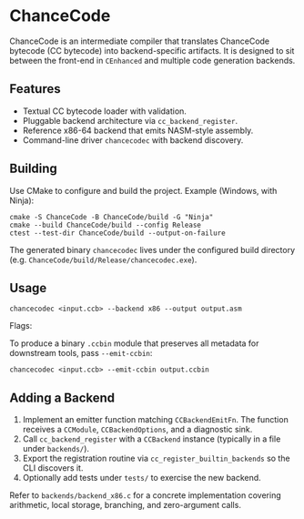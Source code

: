 # ChanceCode

ChanceCode is an intermediate compiler that translates ChanceCode bytecode (CC bytecode) into backend-specific artifacts. It is designed to sit between the front-end in `CEnhanced` and multiple code generation backends.

## Features

- Textual CC bytecode loader with validation.
- Pluggable backend architecture via `cc_backend_register`.
- Reference x86-64 backend that emits NASM-style assembly.
- Command-line driver `chancecodec` with backend discovery.

## Building

Use CMake to configure and build the project. Example (Windows, with Ninja):

```
cmake -S ChanceCode -B ChanceCode/build -G "Ninja"
cmake --build ChanceCode/build --config Release
ctest --test-dir ChanceCode/build --output-on-failure
```

The generated binary `chancecodec` lives under the configured build directory (e.g. `ChanceCode/build/Release/chancecodec.exe`).

## Usage

```
chancecodec <input.ccb> --backend x86 --output output.asm
```

Flags:


To produce a binary `.ccbin` module that preserves all metadata for downstream tools, pass `--emit-ccbin`:

```
chancecodec <input.ccb> --emit-ccbin output.ccbin
```
## Adding a Backend

1. Implement an emitter function matching `CCBackendEmitFn`. The function receives a `CCModule`, `CCBackendOptions`, and a diagnostic sink.
2. Call `cc_backend_register` with a `CCBackend` instance (typically in a file under `backends/`).
3. Export the registration routine via `cc_register_builtin_backends` so the CLI discovers it.
4. Optionally add tests under `tests/` to exercise the new backend.

Refer to `backends/backend_x86.c` for a concrete implementation covering arithmetic, local storage, branching, and zero-argument calls.

